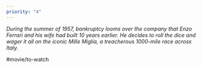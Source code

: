 ```yaml
---
priority: "4"
---
```


*During the summer of 1957, bankruptcy looms over the company that Enzo Ferrari and his wife had built 10 years earlier. He decides to roll the dice and wager it all on the iconic Mille Miglia, a treacherous 1000-mile race across Italy.*

#movie/to-watch
